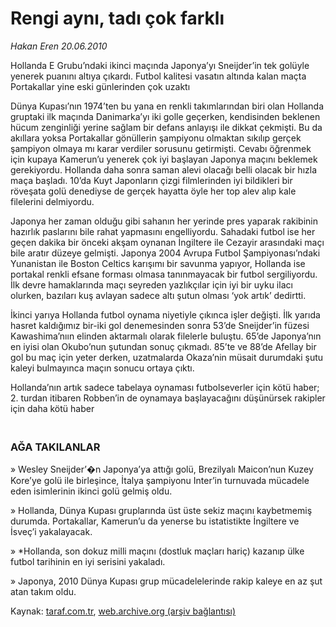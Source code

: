 # Rengi aynı, tadı çok farklı

*Hakan Eren 20.06.2010*

<div class="yazi"><p>Hollanda E Grubu’ndaki ikinci maçında Japonya’yı Sneijder’in tek golüyle yenerek puanını altıya çıkardı. Futbol kalitesi vasatın altında kalan maçta Portakallar yine eski günlerinden çok uzaktı</p>
<p>Dünya Kupası’nın 1974’ten bu yana en renkli takımlarından biri olan Hollanda gruptaki ilk maçında Danimarka’yı iki golle geçerken, kendisinden beklenen hücum zenginliği yerine sağlam bir defans anlayışı ile dikkat çekmişti. Bu da akıllara yoksa Portakallar gönüllerin şampiyonu olmaktan sıkılıp gerçek şampiyon olmaya mı karar verdiler sorusunu getirmişti. Cevabı öğrenmek için kupaya Kamerun’u yenerek çok iyi başlayan Japonya maçını beklemek gerekiyordu. Hollanda daha sonra saman alevi olacağı belli olacak bir hızla maça başladı. 10’da Kuyt Japonların çizgi filmlerinden iyi bildikleri bir röveşata golü denediyse de gerçek hayatta öyle her top alev alıp kale filelerini delmiyordu.</p>
<p>Japonya her zaman olduğu gibi sahanın her yerinde pres yaparak rakibinin hazırlık paslarını bile rahat yapmasını engelliyordu. Sahadaki futbol ise her geçen dakika bir önceki akşam oynanan İngiltere ile Cezayir arasındaki maçı bile aratır düzeye gelmişti. Japonya 2004 Avrupa Futbol Şampiyonası’ndaki Yunanistan ile Boston Celtics karışımı bir savunma yapıyor, Hollanda ise portakal renkli efsane forması olmasa tanınmayacak bir futbol sergiliyordu. İlk devre hamaklarında maçı seyreden yazlıkçılar için iyi bir uyku ilacı olurken, bazıları kuş avlayan sadece altı şutun olması ‘yok artık’ dedirtti.</p>
<p>İkinci yarıya Hollanda futbol oynama niyetiyle çıkınca işler değişti. İlk yarıda hasret kaldığımız bir-iki gol denemesinden sonra 53’de Sneijder’in füzesi Kawashima’nıın elinden aktarmalı olarak filelerle buluştu. 65’de Japonya’nın en iyisi olan Okubo’nun şutundan sonuç çıkmadı. 85’te ve 88’de Afellay bir gol bu maç için yeter derken, uzatmalarda Okaza’nin müsait durumdaki şutu kaleyi bulmayınca maçın sonucu ortaya çıktı.</p>
<p>Hollanda’nın artık sadece tabelaya oynaması futbolseverler için kötü haber; 2. turdan itibaren Robben’in de oynamaya başlayacağını düşünürsek rakipler için daha kötü haber</p>
<h3><br/>AĞA TAKILANLAR</h3>
<p>» Wesley Sneijder’�n Japonya’ya attığı golü, Brezilyalı Maicon’nun Kuzey Kore’ye golü ile birleşince, İtalya şampiyonu Inter’in turnuvada mücadele eden isimlerinin ikinci golü gelmiş oldu.</p>
<p>» Hollanda, Dünya Kupası gruplarında üst üste sekiz maçını kaybetmemiş durumda. Portakallar, Kamerun’u da yenerse bu istatistikte İngiltere ve İsveç’i yakalayacak.</p>
<p>» *Hollanda, son dokuz milli maçını (dostluk maçları hariç) kazanıp ülke futbol tarihinin en iyi serisini yakaladı.</p>
<p>» Japonya, 2010 Dünya Kupası grup mücadelelerinde rakip kaleye en az şut atan takım oldu.</p></div>

Kaynak: [taraf.com.tr](http://www.taraf.com.tr:80/hakan-eren/makale-rengi-ayni-tadi-cok-farkli.htm), [web.archive.org (arşiv bağlantısı)](http://web.archive.org/web/20100622045610/http://www.taraf.com.tr:80/hakan-eren/makale-rengi-ayni-tadi-cok-farkli.htm)
